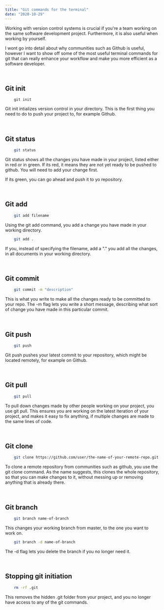 ```yaml
---
title: "Git commands for the terminal"
date: "2020-10-29"
---
```


Working with version control systems is crucial if you're a team working on the same software development project. Furthermore, it is also useful when working by yourself.

I wont go into detail about why communities such as Github is useful, however I want to show off some of the most useful terminal commands for git that can really enhance your workflow and make you more efficient as a software developer.

<br>

## Git init

```
    git init
```

Git init intializes version control in your directory. This is the first thing you need to do to push your project to, for example Github.

<br>

## Git status

```bash
    git status
```

Git status shows all the changes you have made in your project, listed either in red or in green.
If its red, it means they are not yet ready to be pushed to github. You will need to add your change first.

If its green, you can go ahead and push it to yo repository.

<br>

## Git add

```bash
    git add filename
```

Using the git add command, you add a change you have made in your working directory.

```bash
    git add .
```

If you, instead of specifying the filename, add a "." you add all the changes, in all documents in your working directory.

<br>

## Git commit

```bash
    git commit -m "description"
```

This is what you write to make all the changes ready to be committed to your repo. The -m flag lets you write a short message, describing what sort of change you have made in this particular commit.

<br>

## Git push

```bash
    git push
```

Git push pushes your latest commit to your repository, which might be located remotely, for example on Github.

<br>

## Git pull

```bash
    git pull
```

To pull down changes made by other people working on your project, you use git pull. This ensures you are working on the latest iteration of your project, and makes it easy to fix anything, if multiple changes are made to the same lines of code.

<br>

## Git clone

```bash
    git clone https://github.com/user/the-name-of-your-remote-repo.git
```

To clone a remote repository from communities such as github, you use the git clone command. As the name suggests, this clones the whole repository, so that you can make changes to it, without messing up or removing anything that is already there.

<br>

## Git branch

```bash
    git branch name-of-branch
```

This changes your working branch from master, to the one you want to work on.

```bash
    git branch -d name-of-branch
```

The -d flag lets you delete the branch if you no longer need it.

<br>

## Stopping git initiation

```bash
    rm -rf .git
```

This removes the hidden .git folder from your project, and you no longer have access to any of the git commands.
